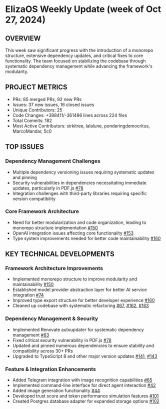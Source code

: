 # ElizaOS Weekly Update (week of Oct 27, 2024)

## OVERVIEW
This week saw significant progress with the introduction of a monorepo structure, extensive dependency updates, and critical fixes to core functionality. The team focused on stabilizing the codebase through systematic dependency management while advancing the framework's modularity.

## PROJECT METRICS
- PRs: 85 merged PRs, 92 new PRs
- Issues: 37 new issues, 16 closed issues
- Unique Contributors: 25
- Code Changes: +388411/-361486 lines across 224 files
- Total Commits: 182
- Most Active Contributors: sirkitree, lalalune, ponderingdemocritus, MarcoMandar, 5c0

## TOP ISSUES

### Dependency Management Challenges
- Multiple dependency versioning issues requiring systematic updates and pinning
- Security vulnerabilities in dependencies necessitating immediate updates, particularly in PDF.js [#78](https://github.com/elizaos/eliza/pull/78)
- Integration challenges with third-party libraries requiring specific version compatibility

### Core Framework Architecture
- Need for better modularization and code organization, leading to monorepo structure implementation [#150](https://github.com/elizaos/eliza/pull/150)
- OpenAI integration issues affecting core functionality [#153](https://github.com/elizaos/eliza/pull/153)
- Type system improvements needed for better code maintainability [#160](https://github.com/elizaos/eliza/pull/160)

## KEY TECHNICAL DEVELOPMENTS

### Framework Architecture Improvements
- Implemented monorepo structure to improve modularity and maintainability [#150](https://github.com/elizaos/eliza/pull/150)
- Established model provider abstraction layer for better AI service integration [#74](https://github.com/elizaos/eliza/pull/74)
- Improved type export structure for better developer experience [#160](https://github.com/elizaos/eliza/pull/160)
- Cleaned up codebase with systematic refactoring [#67](https://github.com/elizaos/eliza/pull/67), [#162](https://github.com/elizaos/eliza/pull/162), [#163](https://github.com/elizaos/eliza/pull/163)

### Dependency Management & Security
- Implemented Renovate autoupdater for systematic dependency management [#63](https://github.com/elizaos/eliza/pull/63)
- Fixed critical security vulnerability in PDF.js [#78](https://github.com/elizaos/eliza/pull/78)
- Updated and pinned numerous dependencies to ensure stability and compatibility across 30+ PRs
- Upgraded to TypeScript 8 and other major version updates [#141](https://github.com/elizaos/eliza/pull/141), [#143](https://github.com/elizaos/eliza/pull/143)

### Feature & Integration Enhancements
- Added Telegram integration with image recognition capabilities [#65](https://github.com/elizaos/eliza/pull/65)
- Implemented command-line interface for direct agent interaction [#42](https://github.com/elizaos/eliza/pull/42)
- Added image generation functionality [#44](https://github.com/elizaos/eliza/pull/44)
- Developed trust score and token performance simulation features [#101](https://github.com/elizaos/eliza/pull/101)
- Created Postgres database adapter for expanded storage options [#102](https://github.com/elizaos/eliza/pull/102)